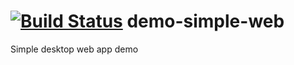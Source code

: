 [![Build Status](https://travis-ci.org/rzhilkibaev/demo-simple-web.png?branch=master)](https://travis-ci.org/rzhilkibaev/demo-simple-web)
demo-simple-web
===============

Simple desktop web app demo
